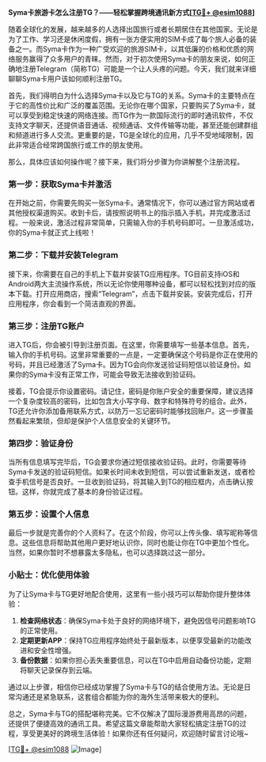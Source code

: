 **Syma卡旅游卡怎么注册TG？——轻松掌握跨境通讯新方式[[TG💪+ @esim1088](https://t.me/s/esim1088)]**

随着全球化的发展，越来越多的人选择出国旅行或者长期居住在其他国家。无论是为了工作、学习还是休闲度假，拥有一张方便实用的SIM卡成了每个旅人必备的装备之一。而Syma卡作为一种广受欢迎的旅游SIM卡，以其低廉的价格和优质的网络服务赢得了众多用户的青睐。然而，对于初次使用Syma卡的朋友来说，如何正确地注册Telegram（简称TG）可能是一个让人头疼的问题。今天，我们就来详细聊聊Syma卡用户该如何顺利注册TG。

首先，我们得明白为什么选择Syma卡以及它与TG的关系。Syma卡的主要特点在于它的高性价比和广泛的覆盖范围。无论你在哪个国家，只要购买了Syma卡，就可以享受到稳定快速的网络连接。而TG作为一款国际流行的即时通讯软件，不仅支持文字聊天，还提供语音通话、视频通话、文件传输等功能，甚至还能创建群组和频道进行多人交流。更重要的是，TG是全球化的应用，几乎不受地域限制，因此非常适合经常跨国旅行或工作的朋友使用。

那么，具体应该如何操作呢？接下来，我们将分步骤为你讲解整个注册流程。

### 第一步：获取Syma卡并激活

在开始之前，你需要先购买一张Syma卡。通常情况下，你可以通过官方网站或者其他授权渠道购买。收到卡后，请按照说明书上的指示插入手机，并完成激活过程。一般来说，激活过程非常简单，只需输入你的手机号码即可。一旦激活成功，你的Syma卡就正式上线啦！

### 第二步：下载并安装Telegram

接下来，你需要在自己的手机上下载并安装TG应用程序。TG目前支持iOS和Android两大主流操作系统，所以无论你使用哪种设备，都可以轻松找到对应的版本下载。打开应用商店，搜索“Telegram”，点击下载并安装。安装完成后，打开应用程序，你会看到一个简洁直观的界面。

### 第三步：注册TG账户

进入TG后，你会被引导到注册页面。在这里，你需要填写一些基本信息。首先，输入你的手机号码。这里非常重要的一点是，一定要确保这个号码是你正在使用的号码，并且已经激活了Syma卡。因为TG会向你发送验证码短信以验证身份。如果你的Syma卡没有正常工作，可能会导致无法接收到验证码。

接着，TG会提示你设置密码。请记住，密码是你账户安全的重要保障，建议选择一个复杂度较高的密码，比如包含大小写字母、数字和特殊符号的组合。此外，TG还允许你添加备用联系方式，以防万一忘记密码时能够找回账户。这一步骤虽然看起来繁琐，但却是保护个人信息安全的关键环节。

### 第四步：验证身份

当所有信息填写完毕后，TG会要求你通过短信接收验证码。此时，你需要等待Syma卡发送的验证码短信。如果长时间未收到短信，可以尝试重新发送，或者检查手机信号是否良好。一旦收到验证码，将其输入到TG的相应框内，点击确认按钮。这样，你就完成了基本的身份验证过程。

### 第五步：设置个人信息

最后一步就是完善你的个人资料了。在这个阶段，你可以上传头像、填写昵称等信息。这些信息将帮助其他用户更好地认识你，同时也能让你在TG中更加个性化。当然，如果你暂时不想暴露太多隐私，也可以选择跳过这一部分。

### 小贴士：优化使用体验

为了让Syma卡与TG更好地配合使用，这里有一些小技巧可以帮助你提升整体体验：

1. **检查网络状态**：确保Syma卡处于良好的网络环境下，避免因信号问题影响TG的正常使用。
2. **定期更新APP**：保持TG应用程序始终处于最新版本，以便享受最新的功能改进和安全性增强。
3. **备份数据**：如果你担心丢失重要信息，可以在TG中启用自动备份功能，定期将聊天记录保存到云端。

通过以上步骤，相信你已经成功掌握了Syma卡与TG的结合使用方法。无论是日常沟通还是紧急联系，这套组合都能为你的海外生活带来极大的便利。

总之，Syma卡与TG的搭配堪称完美。它不仅解决了国际漫游费用高昂的问题，还提供了便捷高效的通讯工具。希望这篇文章能帮助大家轻松搞定注册TG的过程，享受更美好的跨境生活体验！如果你还有任何疑问，欢迎随时留言讨论哦~

[[TG💪+ @esim1088](https://t.me/s/esim1088) ![Image](https://i.postimg.cc/4NQfJmqS/Snipaste-2025-05-13-00-14-12.png)]